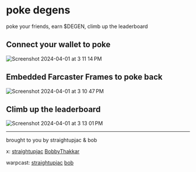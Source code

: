 # poke degens
poke your friends, earn $DEGEN, climb up the leaderboard

## Connect your wallet to poke
![Screenshot 2024-04-01 at 3 11 14 PM](https://github.com/straightupjac/poke/assets/16831223/1472d5db-d535-48f1-8a4b-0b95024045c0)

## Embedded Farcaster Frames to poke back
![Screenshot 2024-04-01 at 3 10 47 PM](https://github.com/straightupjac/poke/assets/16831223/c07add5b-f049-4a23-9a85-dde19ec9f566)

## Climb up the leaderboard
![Screenshot 2024-04-01 at 3 13 01 PM](https://github.com/straightupjac/poke/assets/16831223/cc3be6c8-d287-4c9f-98a1-33cc78bdbf5d)

---
brought to you by straightupjac & bob

x: [straightupjac](https://x.com/straightupjac) [BobbyThakkar](https://twitter.com/BobbyThakkar)


warpcast: [straightupjac](https://warpcast.com/straightupjac) [bob](https://warpcast.com/bob)
